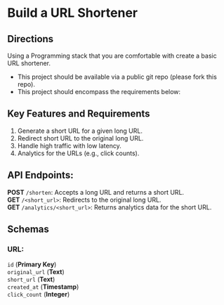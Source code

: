 # Build a URL Shortener

## Directions
Using a Programming stack that you are comfortable with create a basic URL shortener. 
- This project should be available via a public git repo (please fork this repo).
- This project should encompass the requirements below:

## Key Features and Requirements
1. Generate a short URL for a given long URL.
2. Redirect short URL to the original long URL.
3. Handle high traffic with low latency.
4. Analytics for the URLs (e.g., click counts).

## API Endpoints:
**POST** `/shorten`: Accepts a long URL and returns a short URL.<br />
**GET** `/<short_url>`: Redirects to the original long URL.<br />
**GET** `/analytics/<short_url>`: Returns analytics data for the short URL.<br />

## Schemas

### URL:
`id` (**Primary Key**)<br />
`original_url` (**Text**)<br />
`short_url` (**Text**)<br />
`created_at` (**Timestamp**)<br />
`click_count` (**Integer**)<br />